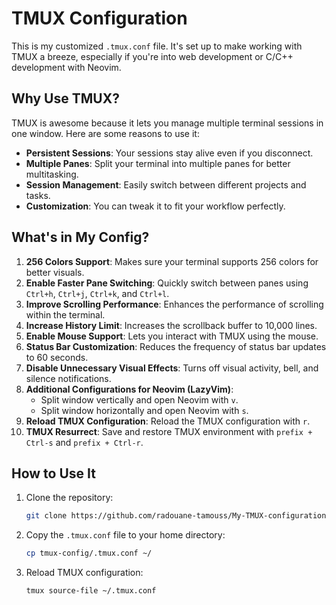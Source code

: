 # TMUX Configuration

This is my customized `.tmux.conf` file. It's set up to make working with TMUX a breeze, especially if you're into web development or C/C++ development with Neovim.

## Why Use TMUX?

TMUX is awesome because it lets you manage multiple terminal sessions in one window. Here are some reasons to use it:

- **Persistent Sessions**: Your sessions stay alive even if you disconnect.
- **Multiple Panes**: Split your terminal into multiple panes for better multitasking.
- **Session Management**: Easily switch between different projects and tasks.
- **Customization**: You can tweak it to fit your workflow perfectly.

## What's in My Config?

1. **256 Colors Support**: Makes sure your terminal supports 256 colors for better visuals.
2. **Enable Faster Pane Switching**: Quickly switch between panes using `Ctrl+h`, `Ctrl+j`, `Ctrl+k`, and `Ctrl+l`.
3. **Improve Scrolling Performance**: Enhances the performance of scrolling within the terminal.
4. **Increase History Limit**: Increases the scrollback buffer to 10,000 lines.
5. **Enable Mouse Support**: Lets you interact with TMUX using the mouse.
6. **Status Bar Customization**: Reduces the frequency of status bar updates to 60 seconds.
7. **Disable Unnecessary Visual Effects**: Turns off visual activity, bell, and silence notifications.
8. **Additional Configurations for Neovim (LazyVim)**: 
   - Split window vertically and open Neovim with `v`.
   - Split window horizontally and open Neovim with `s`.
9. **Reload TMUX Configuration**: Reload the TMUX configuration with `r`.
10. **TMUX Resurrect**: Save and restore TMUX environment with `prefix + Ctrl-s` and `prefix + Ctrl-r`.

## How to Use It

1. Clone the repository:
   ```sh
   git clone https://github.com/radouane-tamouss/My-TMUX-configuration
   ```

2. Copy the `.tmux.conf` file to your home directory:
   ```sh
   cp tmux-config/.tmux.conf ~/
   ```

3. Reload TMUX configuration:
   ```sh
   tmux source-file ~/.tmux.conf
   ```

